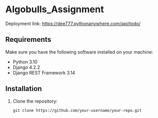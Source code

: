 # Algobulls_Assignment

Deployment link: https://dee777.pythonanywhere.com/api/todo/

## Requirements

Make sure you have the following software installed on your machine:
- Python 3.10
- Django 4.2.2
- Django REST Framework 3.14

## Installation

1. Clone the repository:

   ```shell
   git clone https://github.com/your-username/your-repo.git
